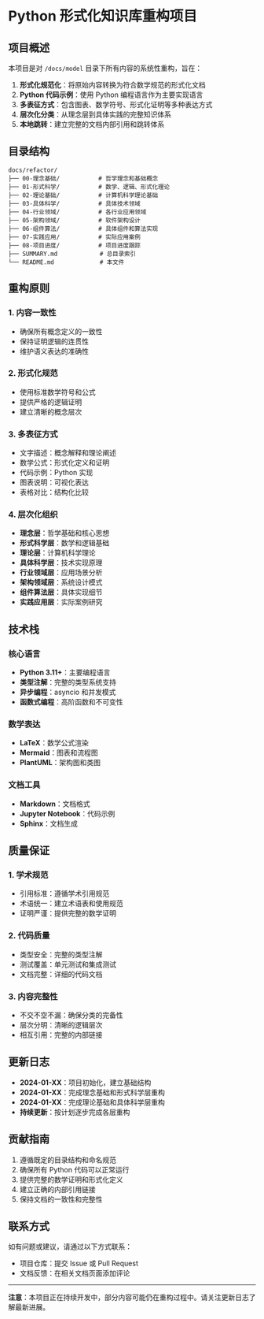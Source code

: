 # Python 形式化知识库重构项目

## 项目概述

本项目是对 `/docs/model` 目录下所有内容的系统性重构，旨在：

1. **形式化规范化**：将原始内容转换为符合数学规范的形式化文档
2. **Python 代码示例**：使用 Python 编程语言作为主要实现语言
3. **多表征方式**：包含图表、数学符号、形式化证明等多种表达方式
4. **层次化分类**：从理念层到具体实践的完整知识体系
5. **本地跳转**：建立完整的文档内部引用和跳转体系

## 目录结构

```text
docs/refactor/
├── 00-理念基础/           # 哲学理念和基础概念
├── 01-形式科学/           # 数学、逻辑、形式化理论
├── 02-理论基础/           # 计算机科学理论基础
├── 03-具体科学/           # 具体技术领域
├── 04-行业领域/           # 各行业应用领域
├── 05-架构领域/           # 软件架构设计
├── 06-组件算法/           # 具体组件和算法实现
├── 07-实践应用/           # 实际应用案例
├── 08-项目进度/           # 项目进度跟踪
├── SUMMARY.md            # 总目录索引
└── README.md             # 本文件
```

## 重构原则

### 1. 内容一致性

- 确保所有概念定义的一致性
- 保持证明逻辑的连贯性
- 维护语义表达的准确性

### 2. 形式化规范

- 使用标准数学符号和公式
- 提供严格的逻辑证明
- 建立清晰的概念层次

### 3. 多表征方式

- 文字描述：概念解释和理论阐述
- 数学公式：形式化定义和证明
- 代码示例：Python 实现
- 图表说明：可视化表达
- 表格对比：结构化比较

### 4. 层次化组织

- **理念层**：哲学基础和核心思想
- **形式科学层**：数学和逻辑基础
- **理论层**：计算机科学理论
- **具体科学层**：技术实现原理
- **行业领域层**：应用场景分析
- **架构领域层**：系统设计模式
- **组件算法层**：具体实现细节
- **实践应用层**：实际案例研究

## 技术栈

### 核心语言

- **Python 3.11+**：主要编程语言
- **类型注解**：完整的类型系统支持
- **异步编程**：asyncio 和并发模式
- **函数式编程**：高阶函数和不可变性

### 数学表达

- **LaTeX**：数学公式渲染
- **Mermaid**：图表和流程图
- **PlantUML**：架构图和类图

### 文档工具

- **Markdown**：文档格式
- **Jupyter Notebook**：代码示例
- **Sphinx**：文档生成

## 质量保证

### 1. 学术规范

- 引用标准：遵循学术引用规范
- 术语统一：建立术语表和使用规范
- 证明严谨：提供完整的数学证明

### 2. 代码质量

- 类型安全：完整的类型注解
- 测试覆盖：单元测试和集成测试
- 文档完整：详细的代码文档

### 3. 内容完整性

- 不交不空不漏：确保分类的完备性
- 层次分明：清晰的逻辑层次
- 相互引用：完整的内部链接

## 更新日志

- **2024-01-XX**：项目初始化，建立基础结构
- **2024-01-XX**：完成理念基础和形式科学层重构
- **2024-01-XX**：完成理论基础和具体科学层重构
- **持续更新**：按计划逐步完成各层重构

## 贡献指南

1. 遵循既定的目录结构和命名规范
2. 确保所有 Python 代码可以正常运行
3. 提供完整的数学证明和形式化定义
4. 建立正确的内部引用链接
5. 保持文档的一致性和完整性

## 联系方式

如有问题或建议，请通过以下方式联系：

- 项目仓库：提交 Issue 或 Pull Request
- 文档反馈：在相关文档页面添加评论

---

**注意**：本项目正在持续开发中，部分内容可能仍在重构过程中。请关注更新日志了解最新进展。
